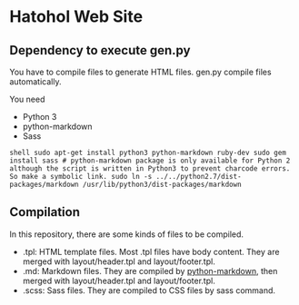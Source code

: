 Hatohol Web Site
=================

Dependency to execute gen.py
-----------------------------
You have to compile files to generate HTML files.
gen.py compile files automatically.

You need
- Python 3
- python-markdown
- Sass

``shell
    sudo apt-get install python3 python-markdown ruby-dev
    sudo gem install sass
	# python-markdown package is only available for Python 2 although the script is written in Python3 to prevent charcode errors. So make a symbolic link.
	sudo ln -s ../../python2.7/dist-packages/markdown /usr/lib/python3/dist-packages/markdown
``

Compilation
------------
In this repository, there are some kinds of files to be compiled.
- .tpl: HTML template files. Most .tpl files have body content. They are merged with layout/header.tpl and layout/footer.tpl.
- .md: Markdown files. They are compiled by [python-markdown](https://pypi.python.org/pypi/Markdown), then merged with layout/header.tpl and layout/footer.tpl.
- .scss: Sass files. They are compiled to CSS files by sass command.

